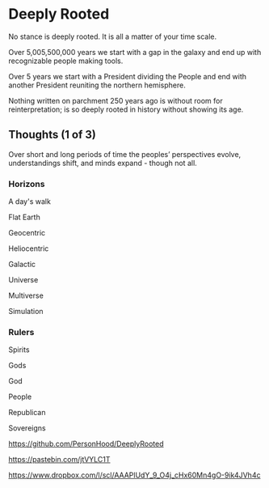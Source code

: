 # Deeply Rooted

No stance is deeply rooted. It is all a matter of your time scale.

Over 5,005,500,000 years we start with a gap in the galaxy and end up with recognizable people making tools.

Over 5 years we start with a President dividing the People and end with another President reuniting the northern hemisphere.

Nothing written on parchment 250 years ago is without room for reinterpretation; is so deeply rooted in history without showing its age.

## Thoughts (1 of 3)

Over short and long periods of time the peoples’ perspectives evolve, understandings shift, and minds expand - though not all.

### Horizons

A day's walk

Flat Earth

Geocentric

Heliocentric

Galactic

Universe

Multiverse 

Simulation

### Rulers

Spirits

Gods

God

People

Republican

Sovereigns	





https://github.com/PersonHood/DeeplyRooted

https://pastebin.com/jtVYLC1T

https://www.dropbox.com/l/scl/AAAPlUdY_9_O4j_cHx60Mn4gO-9ik4JVh4c


